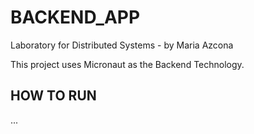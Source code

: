 # BACKEND_APP

Laboratory for Distributed Systems - by Maria Azcona

This project uses Micronaut as the Backend Technology.

## HOW TO RUN

...
